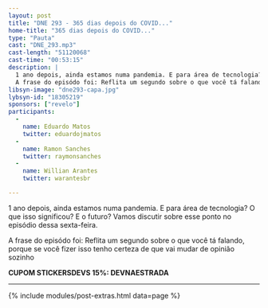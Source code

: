 ```yaml
---
layout: post
title: "DNE 293 - 365 dias depois do COVID..."
home-title: "365 dias depois do COVID..."
type: "Pauta"
cast: "DNE_293.mp3"
cast-length: "51120068"
cast-time: "00:53:15"
description: |
  1 ano depois, ainda estamos numa pandemia. E para área de tecnologia? O que isso significou? E o futuro? Vamos discutir sobre esse ponto no episódio dessa sexta-feira.
  A frase do episódo foi: Reflita um segundo sobre o que você tá falando, porque se você fizer isso tenho certeza de que vai mudar de opinião sozinho
libsyn-image: "dne293-capa.jpg"
lybsyn-id: "18305219"
sponsors: ["revelo"]
participants:
  -
    name: Eduardo Matos
    twitter: eduardojmatos
  -
    name: Ramon Sanches
    twitter: raymonsanches
  -
    name: Willian Arantes
    twitter: warantesbr

---
```


1 ano depois, ainda estamos numa pandemia. E para área de tecnologia? O que isso significou? E o futuro? Vamos discutir sobre esse ponto no episódio dessa sexta-feira.

A frase do episódo foi: Reflita um segundo sobre o que você tá falando, porque se você fizer isso tenho certeza de que vai mudar de opinião sozinho

<strong>CUPOM STICKERSDEVS 15%: DEVNAESTRADA</strong>

---

{% include modules/post-extras.html data=page %}
